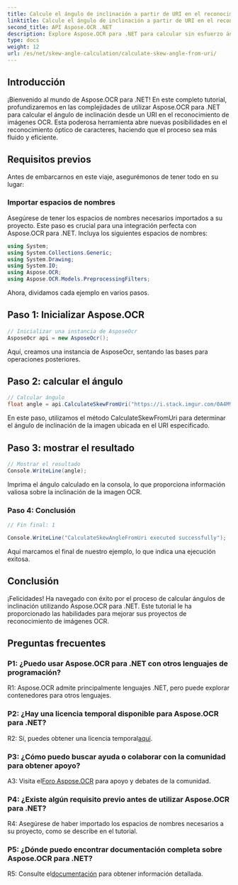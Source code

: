 ```yaml
---
title: Calcule el ángulo de inclinación a partir de URI en el reconocimiento de imágenes OCR
linktitle: Calcule el ángulo de inclinación a partir de URI en el reconocimiento de imágenes OCR
second_title: API Aspose.OCR .NET
description: Explore Aspose.OCR para .NET para calcular sin esfuerzo ángulos de inclinación en el reconocimiento de imágenes OCR. Mejore sus proyectos con precisión y eficiencia.
type: docs
weight: 12
url: /es/net/skew-angle-calculation/calculate-skew-angle-from-uri/
---
```

## Introducción

¡Bienvenido al mundo de Aspose.OCR para .NET! En este completo tutorial, profundizaremos en las complejidades de utilizar Aspose.OCR para .NET para calcular el ángulo de inclinación desde un URI en el reconocimiento de imágenes OCR. Esta poderosa herramienta abre nuevas posibilidades en el reconocimiento óptico de caracteres, haciendo que el proceso sea más fluido y eficiente.

## Requisitos previos

Antes de embarcarnos en este viaje, asegurémonos de tener todo en su lugar:

### Importar espacios de nombres

Asegúrese de tener los espacios de nombres necesarios importados a su proyecto. Este paso es crucial para una integración perfecta con Aspose.OCR para .NET. Incluya los siguientes espacios de nombres:

```csharp
using System;
using System.Collections.Generic;
using System.Drawing;
using System.IO;
using Aspose.OCR;
using Aspose.OCR.Models.PreprocessingFilters;
```

Ahora, dividamos cada ejemplo en varios pasos.

## Paso 1: Inicializar Aspose.OCR

```csharp
// Inicializar una instancia de AsposeOcr
AsposeOcr api = new AsposeOcr();
```

Aquí, creamos una instancia de AsposeOcr, sentando las bases para operaciones posteriores.

## Paso 2: calcular el ángulo

```csharp
// Calcular ángulo
float angle = api.CalculateSkewFromUri("https://i.stack.imgur.com/0A4M9.png");
```

En este paso, utilizamos el método CalculateSkewFromUri para determinar el ángulo de inclinación de la imagen ubicada en el URI especificado.

## Paso 3: mostrar el resultado

```csharp
// Mostrar el resultado
Console.WriteLine(angle);
```

Imprima el ángulo calculado en la consola, lo que proporciona información valiosa sobre la inclinación de la imagen OCR.

### Paso 4: Conclusión

```csharp
// Fin final: 1

Console.WriteLine("CalculateSkewAngleFromUri executed successfully");
```

Aquí marcamos el final de nuestro ejemplo, lo que indica una ejecución exitosa.

## Conclusión

¡Felicidades! Ha navegado con éxito por el proceso de calcular ángulos de inclinación utilizando Aspose.OCR para .NET. Este tutorial le ha proporcionado las habilidades para mejorar sus proyectos de reconocimiento de imágenes OCR.

## Preguntas frecuentes

### P1: ¿Puedo usar Aspose.OCR para .NET con otros lenguajes de programación?

R1: Aspose.OCR admite principalmente lenguajes .NET, pero puede explorar contenedores para otros lenguajes.

### P2: ¿Hay una licencia temporal disponible para Aspose.OCR para .NET?

 R2: Sí, puedes obtener una licencia temporal[aquí](https://purchase.aspose.com/temporary-license/).

### P3: ¿Cómo puedo buscar ayuda o colaborar con la comunidad para obtener apoyo?

 A3: Visita el[Foro Aspose.OCR](https://forum.aspose.com/c/ocr/16) para apoyo y debates de la comunidad.

### P4: ¿Existe algún requisito previo antes de utilizar Aspose.OCR para .NET?

R4: Asegúrese de haber importado los espacios de nombres necesarios a su proyecto, como se describe en el tutorial.

### P5: ¿Dónde puedo encontrar documentación completa sobre Aspose.OCR para .NET?

 R5: Consulte el[documentación](https://reference.aspose.com/ocr/net/) para obtener información detallada.